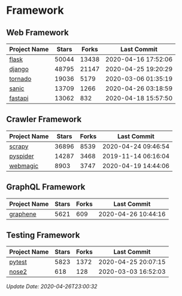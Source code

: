 # Framework

## Web Framework

| Project Name | Stars | Forks | Last Commit |
| ------------ | ----- | ----- | ----------- |
| [flask](https://github.com/pallets/flask) | 50044 | 13438 | 2020-04-16 17:52:06 |
| [django](https://github.com/django/django) | 48795 | 21147 | 2020-04-25 19:20:29 |
| [tornado](https://github.com/tornadoweb/tornado) | 19036 | 5179 | 2020-03-06 01:35:19 |
| [sanic](https://github.com/huge-success/sanic) | 13709 | 1266 | 2020-04-26 03:18:59 |
| [fastapi](https://github.com/tiangolo/fastapi) | 13062 | 832 | 2020-04-18 15:57:50 |

## Crawler Framework

| Project Name | Stars | Forks | Last Commit |
| ------------ | ----- | ----- | ----------- |
| [scrapy](https://github.com/scrapy/scrapy) | 36896 | 8539 | 2020-04-24 09:46:54 |
| [pyspider](https://github.com/binux/pyspider) | 14287 | 3468 | 2019-11-14 06:16:04 |
| [webmagic](https://github.com/code4craft/webmagic) | 8903 | 3747 | 2020-04-19 14:44:06 |

## GraphQL Framework

| Project Name | Stars | Forks | Last Commit |
| ------------ | ----- | ----- | ----------- |
| [graphene](https://github.com/graphql-python/graphene) | 5621 | 609 | 2020-04-26 10:44:16 |

## Testing Framework

| Project Name | Stars | Forks | Last Commit |
| ------------ | ----- | ----- | ----------- |
| [pytest](https://github.com/pytest-dev/pytest) | 5823 | 1372 | 2020-04-25 20:07:15 |
| [nose2](https://github.com/nose-devs/nose2) | 618 | 128 | 2020-03-03 16:52:03 |

*Update Date: 2020-04-26T23:00:32*
